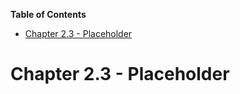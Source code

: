 <!-- START doctoc generated TOC please keep comment here to allow auto update -->
<!-- DON'T EDIT THIS SECTION, INSTEAD RE-RUN doctoc TO UPDATE -->
**Table of Contents**

- [Chapter 2.3 - Placeholder](#chapter-23---placeholder)

<!-- END doctoc generated TOC please keep comment here to allow auto update -->

# Chapter 2.3 - Placeholder
